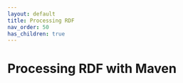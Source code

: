 ```yaml
---
layout: default
title: Processing RDF
nav_order: 50
has_children: true
---
```


# Processing RDF with Maven

